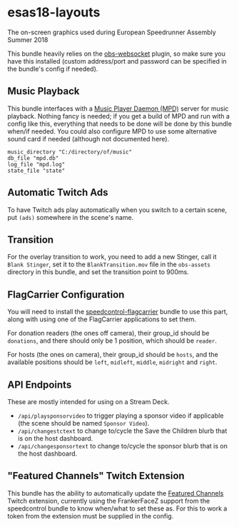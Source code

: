 # esas18-layouts
The on-screen graphics used during European Speedrunner Assembly Summer 2018

This bundle heavily relies on the [obs-websocket](https://github.com/Palakis/obs-websocket) plugin, so make sure you have this installed (custom address/port and password can be specified in the bundle's config if needed).

## Music Playback
This bundle interfaces with a [Music Player Daemon (MPD)](https://www.musicpd.org/) server for music playback. Nothing fancy is needed; if you get a build of MPD and run with a config like this, everything that needs to be done will be done by this bundle when/if needed. You could also configure MPD to use some alternative sound card if needed (although not documented here).

```
music_directory "C:/directory/of/music"
db_file "mpd.db"
log_file "mpd.log"
state_file "state"
```

## Automatic Twitch Ads
To have Twitch ads play automatically when you switch to a certain scene, put `(ads)` somewhere in the scene's name.

## Transition
For the overlay transition to work, you need to add a new Stinger, call it `Blank Stinger`, set it to the `BlankTransition.mov` file in the `obs-assets` directory in this bundle, and set the transition point to 900ms.

## FlagCarrier Configuration
You will need to install the [speedcontrol-flagcarrier](https://github.com/speedcontrol/speedcontrol-flagcarrier) bundle to use this part, along with using one of the FlagCarrier applications to set them.

For donation readers (the ones off camera), their group_id should be `donations`, and there should only be 1 position, which should be `reader`.

For hosts (the ones on camera), their group_id should be `hosts`, and the available positions should be `left`, `midleft`, `middle`, `midright` and `right`.

## API Endpoints
These are mostly intended for using on a Stream Deck.

- `/api/playsponsorvideo` to trigger playing a sponsor video if applicable (the scene should be named `Sponsor Video`).
- `/api/changestctext` to change to/cycle the Save the Children blurb that is on the host dashboard.
- `/api/changesponsortext` to change to/cycle the sponsor blurb that is on the host dashboard.

## "Featured Channels" Twitch Extension
This bundle has the ability to automatically update the [Featured Channels](https://www.twitch.tv/ext/3zorofke3r7bu8pd0mb7s86qtfrgzj) Twitch extension, currently using the FrankerFaceZ support from the speedcontrol bundle to know when/what to set these as. For this to work a token from the extension must be supplied in the config.
